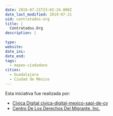 ```yaml
---
date: 2019-07-21T23:02:24.000Z
date_last_modified: 2019-07-21
uid: contratados-org
title: |
  Contratados.Org
description: |
  
type: 
website: 
date_ini: 
date_end: 
tags:
  - mapeo-ciudadano
cities: 
  - Guadalajara
  - Ciudad de México
---
```


Esta iniciativa fue realizada por:

- [Cívica Digital civica-digital-mexico-sapi-de-cv](/organizaciones/civica-digital)
- [Centro De Los Derechos Del Migrante, Inc.](/organizaciones/centro-de-los-derechos-del-migrante-inc)

